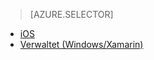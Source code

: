 > [AZURE.SELECTOR]
- [iOS](../articles/app-service-mobile-ios-how-to-use-client-library.md)
- [Verwaltet (Windows/Xamarin)](../articles/app-service-mobile-dotnet-how-to-use-client-library.md)


